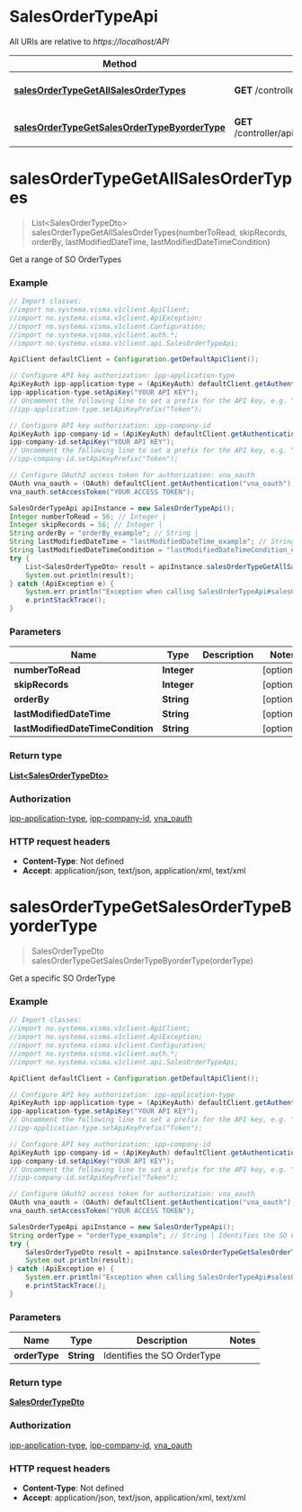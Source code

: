 # SalesOrderTypeApi

All URIs are relative to *https://localhost/API*

Method | HTTP request | Description
------------- | ------------- | -------------
[**salesOrderTypeGetAllSalesOrderTypes**](SalesOrderTypeApi.md#salesOrderTypeGetAllSalesOrderTypes) | **GET** /controller/api/v1/salesordertype | Get a range of SO OrderTypes
[**salesOrderTypeGetSalesOrderTypeByorderType**](SalesOrderTypeApi.md#salesOrderTypeGetSalesOrderTypeByorderType) | **GET** /controller/api/v1/salesordertype/{orderType} | Get a specific SO OrderType


<a name="salesOrderTypeGetAllSalesOrderTypes"></a>
# **salesOrderTypeGetAllSalesOrderTypes**
> List&lt;SalesOrderTypeDto&gt; salesOrderTypeGetAllSalesOrderTypes(numberToRead, skipRecords, orderBy, lastModifiedDateTime, lastModifiedDateTimeCondition)

Get a range of SO OrderTypes

### Example
```java
// Import classes:
//import no.systema.visma.v1client.ApiClient;
//import no.systema.visma.v1client.ApiException;
//import no.systema.visma.v1client.Configuration;
//import no.systema.visma.v1client.auth.*;
//import no.systema.visma.v1client.api.SalesOrderTypeApi;

ApiClient defaultClient = Configuration.getDefaultApiClient();

// Configure API key authorization: ipp-application-type
ApiKeyAuth ipp-application-type = (ApiKeyAuth) defaultClient.getAuthentication("ipp-application-type");
ipp-application-type.setApiKey("YOUR API KEY");
// Uncomment the following line to set a prefix for the API key, e.g. "Token" (defaults to null)
//ipp-application-type.setApiKeyPrefix("Token");

// Configure API key authorization: ipp-company-id
ApiKeyAuth ipp-company-id = (ApiKeyAuth) defaultClient.getAuthentication("ipp-company-id");
ipp-company-id.setApiKey("YOUR API KEY");
// Uncomment the following line to set a prefix for the API key, e.g. "Token" (defaults to null)
//ipp-company-id.setApiKeyPrefix("Token");

// Configure OAuth2 access token for authorization: vna_oauth
OAuth vna_oauth = (OAuth) defaultClient.getAuthentication("vna_oauth");
vna_oauth.setAccessToken("YOUR ACCESS TOKEN");

SalesOrderTypeApi apiInstance = new SalesOrderTypeApi();
Integer numberToRead = 56; // Integer | 
Integer skipRecords = 56; // Integer | 
String orderBy = "orderBy_example"; // String | 
String lastModifiedDateTime = "lastModifiedDateTime_example"; // String | 
String lastModifiedDateTimeCondition = "lastModifiedDateTimeCondition_example"; // String | 
try {
    List<SalesOrderTypeDto> result = apiInstance.salesOrderTypeGetAllSalesOrderTypes(numberToRead, skipRecords, orderBy, lastModifiedDateTime, lastModifiedDateTimeCondition);
    System.out.println(result);
} catch (ApiException e) {
    System.err.println("Exception when calling SalesOrderTypeApi#salesOrderTypeGetAllSalesOrderTypes");
    e.printStackTrace();
}
```

### Parameters

Name | Type | Description  | Notes
------------- | ------------- | ------------- | -------------
 **numberToRead** | **Integer**|  | [optional]
 **skipRecords** | **Integer**|  | [optional]
 **orderBy** | **String**|  | [optional]
 **lastModifiedDateTime** | **String**|  | [optional]
 **lastModifiedDateTimeCondition** | **String**|  | [optional]

### Return type

[**List&lt;SalesOrderTypeDto&gt;**](SalesOrderTypeDto.md)

### Authorization

[ipp-application-type](../README.md#ipp-application-type), [ipp-company-id](../README.md#ipp-company-id), [vna_oauth](../README.md#vna_oauth)

### HTTP request headers

 - **Content-Type**: Not defined
 - **Accept**: application/json, text/json, application/xml, text/xml

<a name="salesOrderTypeGetSalesOrderTypeByorderType"></a>
# **salesOrderTypeGetSalesOrderTypeByorderType**
> SalesOrderTypeDto salesOrderTypeGetSalesOrderTypeByorderType(orderType)

Get a specific SO OrderType

### Example
```java
// Import classes:
//import no.systema.visma.v1client.ApiClient;
//import no.systema.visma.v1client.ApiException;
//import no.systema.visma.v1client.Configuration;
//import no.systema.visma.v1client.auth.*;
//import no.systema.visma.v1client.api.SalesOrderTypeApi;

ApiClient defaultClient = Configuration.getDefaultApiClient();

// Configure API key authorization: ipp-application-type
ApiKeyAuth ipp-application-type = (ApiKeyAuth) defaultClient.getAuthentication("ipp-application-type");
ipp-application-type.setApiKey("YOUR API KEY");
// Uncomment the following line to set a prefix for the API key, e.g. "Token" (defaults to null)
//ipp-application-type.setApiKeyPrefix("Token");

// Configure API key authorization: ipp-company-id
ApiKeyAuth ipp-company-id = (ApiKeyAuth) defaultClient.getAuthentication("ipp-company-id");
ipp-company-id.setApiKey("YOUR API KEY");
// Uncomment the following line to set a prefix for the API key, e.g. "Token" (defaults to null)
//ipp-company-id.setApiKeyPrefix("Token");

// Configure OAuth2 access token for authorization: vna_oauth
OAuth vna_oauth = (OAuth) defaultClient.getAuthentication("vna_oauth");
vna_oauth.setAccessToken("YOUR ACCESS TOKEN");

SalesOrderTypeApi apiInstance = new SalesOrderTypeApi();
String orderType = "orderType_example"; // String | Identifies the SO OrderType
try {
    SalesOrderTypeDto result = apiInstance.salesOrderTypeGetSalesOrderTypeByorderType(orderType);
    System.out.println(result);
} catch (ApiException e) {
    System.err.println("Exception when calling SalesOrderTypeApi#salesOrderTypeGetSalesOrderTypeByorderType");
    e.printStackTrace();
}
```

### Parameters

Name | Type | Description  | Notes
------------- | ------------- | ------------- | -------------
 **orderType** | **String**| Identifies the SO OrderType |

### Return type

[**SalesOrderTypeDto**](SalesOrderTypeDto.md)

### Authorization

[ipp-application-type](../README.md#ipp-application-type), [ipp-company-id](../README.md#ipp-company-id), [vna_oauth](../README.md#vna_oauth)

### HTTP request headers

 - **Content-Type**: Not defined
 - **Accept**: application/json, text/json, application/xml, text/xml

